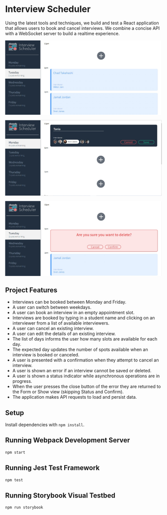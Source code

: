 # Interview Scheduler

Using the latest tools and techniques, we build and test a React application that allows users to book and cancel interviews. We combine a concise API with a WebSocket server to build a realtime experience.

!["Main"](https://github.com/t-tasmin/scheduler/blob/master/docs/scheduler.jpg)

!["Appointment"](https://github.com/t-tasmin/scheduler/blob/master/docs/appointment.jpg)

!["Delete"](https://github.com/t-tasmin/scheduler/blob/master/docs/delete.jpg)

## Project Features

* Interviews can be booked between Monday and Friday.
* A user can switch between weekdays.
* A user can book an interview in an empty appointment slot.
* Interviews are booked by typing in a student name and clicking on an interviewer from a list of available interviewers.
* A user can cancel an existing interview.
* A user can edit the details of an existing interview.
* The list of days informs the user how many slots are available for each day.
* The expected day updates the number of spots available when an interview is booked or canceled.
* A user is presented with a confirmation when they attempt to cancel an interview.
* A user is shown an error if an interview cannot be saved or deleted.
* A user is shown a status indicator while asynchronous operations are in progress.
* When the user presses the close button of the error they are returned to the Form or Show view (skipping Status and Confirm).
* The application makes API requests to load and persist data.

## Setup

Install dependencies with `npm install`.

## Running Webpack Development Server

```sh
npm start
```

## Running Jest Test Framework

```sh
npm test
```

## Running Storybook Visual Testbed

```sh
npm run storybook
```
